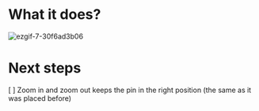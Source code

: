 # What it does?

![ezgif-7-30f6ad3b06](https://github.com/victorlucss/drag-pin-poc/assets/11355873/38174e2c-bc8d-494c-b55f-8b6f736ab93d)

# Next steps
[ ] Zoom in and zoom out keeps the pin in the right position (the same as it was placed before)
